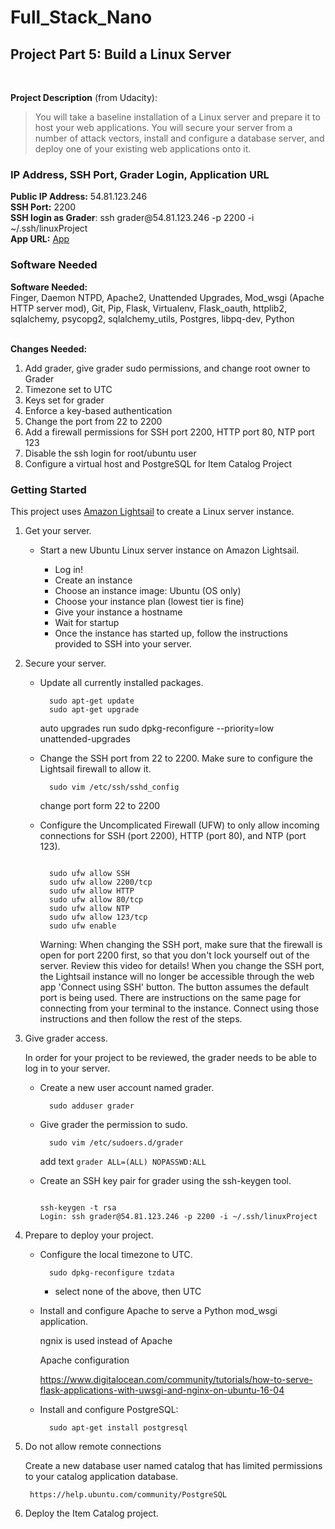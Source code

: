 # Full_Stack_Nano

<h2>Project Part 5: Build a Linux Server</h2>
</br>
<p><strong>Project Description</strong> (from Udacity):</p>
<blockquote>
<p>You will take a baseline installation of a Linux server and prepare it to host your web applications. You will secure your server from a number of attack vectors, install and configure a database server, and deploy one of your existing web applications onto it.</p>
</blockquote>
<h3>IP Address, SSH Port, Grader Login, Application URL</h3>
<p><strong>Public IP Address:</strong> 54.81.123.246 <br>
<strong>SSH Port:</strong> 2200 <br>
<strong>SSH login as Grader</strong>: ssh grader@54.81.123.246 -p 2200 -i ~/.ssh/linuxProject<br>
<strong>App URL:</strong> <a href="" rel="nofollow"> App </a>
<h3>Software Needed</h3>
<p><strong>Software Needed:</strong> <br>
Finger, Daemon NTPD, Apache2, Unattended Upgrades, Mod_wsgi (Apache HTTP server mod), Git, Pip, Flask, Virtualenv, Flask_oauth, httplib2, sqlalchemy, psycopg2, sqlalchemy_utils, Postgres, libpq-dev, Python
<br><br></p>
<p><strong>Changes Needed:</strong><br></p>
<ol>
<li>Add grader, give grader sudo permissions, and change root owner to Grader <br></li>
<li>Timezone set to UTC <br></li>
<li>Keys set for grader <br></li>
<li>Enforce a key-based authentication <br></li>
<li>Change the port from 22 to 2200 <br></li>
<li>Add a firewall permissions for SSH port 2200, HTTP port 80, NTP port 123 <br></li>
<li>Disable the ssh login for root/ubuntu user <br></li>
<li>Configure a virtual host and PostgreSQL for Item Catalog Project</li>
</ol>
<h3>Getting Started</h3>
<p>This project uses <a href="https://amazonlightsail.com/" rel="nofollow">Amazon Lightsail</a> to create a Linux server instance.</p>
<ol>
<li>
<p>Get your server.</p>
<ul>
<li>
<p>Start a new Ubuntu Linux server instance on Amazon Lightsail.</p>
<ul>
<li>Log in!</li>
<li>Create an instance</li>
<li>Choose an instance image: Ubuntu (OS only)</li>
<li>Choose your instance plan (lowest tier is fine)</li>
<li>Give your instance a hostname</li>
<li>Wait for startup</li>
<li>Once the instance has started up, follow the instructions provided to SSH into your server.</li>
</ul>
</li>
</ul>
</li>
<li>
<p>Secure your server.</p>
<ul>
<li>
<p>Update all currently installed packages.</p>
<pre><code>  sudo apt-get update
  sudo apt-get upgrade
</code></pre>
<p>auto upgrades run
sudo dpkg-reconfigure --priority=low unattended-upgrades</p>
</li>
<li>
<p>Change the SSH port from 22 to 2200. Make sure to configure the Lightsail firewall to allow it.</p>
<pre><code>  sudo vim /etc/ssh/sshd_config
</code></pre>
<p>change port form 22 to 2200</p>
</li>
<li>
<p>Configure the Uncomplicated Firewall (UFW) to only allow incoming connections for SSH (port 2200), HTTP (port 80), and NTP (port 123).</p>
<pre><code>  
  sudo ufw allow SSH
  sudo ufw allow 2200/tcp
  sudo ufw allow HTTP
  sudo ufw allow 80/tcp
  sudo ufw allow NTP
  sudo ufw allow 123/tcp
  sudo ufw enable
</code></pre>
<p>Warning: When changing the SSH port, make sure that the firewall is open for port 2200 first, so that you don't lock yourself out of the server. Review this video for details! When you change the SSH port, the Lightsail instance will no longer be accessible through the web app 'Connect using SSH' button. The button assumes the default port is being used. There are instructions on the same page for connecting from your terminal to the instance. Connect using those instructions and then follow the rest of the steps.</p>
</li>
</ul>
</li>
<li>
<p>Give grader access.</p>
<p>In order for your project to be reviewed, the grader needs to be able to log in to your server.</p>
<ul>
<li>
<p>Create a new user account named grader.</p>
<pre><code>  sudo adduser grader
</code></pre>
</li>
<li>
<p>Give grader the permission to sudo.</p>
<pre><code>  sudo vim /etc/sudoers.d/grader
</code></pre>
<p>add text <code>grader ALL=(ALL) NOPASSWD:ALL</code></p>
</li>
<li>
<p>Create an SSH key pair for grader using the ssh-keygen tool.</p>
<pre><code>
ssh-keygen -t rsa
Login: ssh grader@54.81.123.246 -p 2200 -i ~/.ssh/linuxProject
</code></pre>
</li>
</ul>
</li>
<li>
<p>Prepare to deploy your project.</p>
<ul>
<li>
<p>Configure the local timezone to UTC.</p>
<pre><code>  sudo dpkg-reconfigure tzdata
</code></pre>
<ul>
<li>select none of the above, then UTC</li>
</ul>
</li>
<li>
<p>Install and configure Apache to serve a Python mod_wsgi application.</p>
<p>ngnix is used instead of Apache</p>
<p>Apache configuration</p>
<p><a href="https://www.digitalocean.com/community/tutorials/how-to-serve-flask-applications-with-uwsgi-and-nginx-on-ubuntu-16-04" rel="nofollow">https://www.digitalocean.com/community/tutorials/how-to-serve-flask-applications-with-uwsgi-and-nginx-on-ubuntu-16-04</a></p>
</li>
<li>
<p>Install and configure PostgreSQL:</p>
<pre><code>  sudo apt-get install postgresql
</code></pre>
</li>
</ul>
</li>
<li>
<p>Do not allow remote connections</p>
<p>Create a new database user named catalog that has limited permissions to your catalog application database.</p>
<pre><code> https://help.ubuntu.com/community/PostgreSQL
</code></pre>
</li>
<li>
<p>Deploy the Item Catalog project.</p>
<p><a href="App" rel="nofollow"></a></p>
</li>
</ol>
